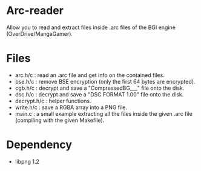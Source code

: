Arc-reader
==========

Allow you to read and extract files inside .arc files of the BGI engine (OverDrive/MangaGamer).

Files
=====

* arc.h/c : read an .arc file and get info on the contained files.
* bse.h/c : remove BSE encryption (only the first 64 bytes are encrypted).
* cgb.h/c : decrypt and save a "CompressedBG___" file onto the disk.
* dsc.h/c : decrypt and save a "DSC FORMAT 1.00" file onto the disk.
* decrypt.h/c : helper functions.
* write.h/c : save a RGBA array into a PNG file.
* main.c : a small example extracting all the files inside the given .arc file (compiling with the given Makefile).

Dependency
==========

* libpng 1.2

